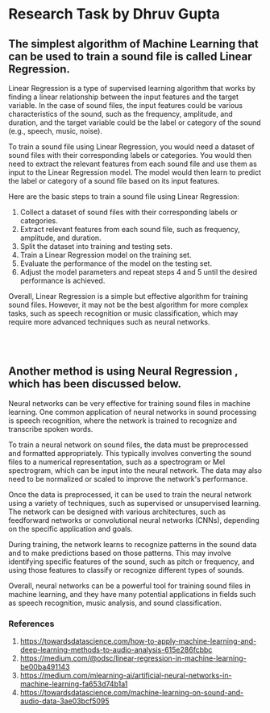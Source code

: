 <h1>Research Task by Dhruv Gupta</h1>

<h2>The simplest algorithm of Machine Learning that can be used to train a sound file is called <strong> Linear Regression. </strong> </h2>

Linear Regression is a type of supervised learning algorithm that works by finding a linear relationship between the input features and the target variable. In the case of sound files, the input features could be various characteristics of the sound, such as the frequency, amplitude, and duration, and the target variable could be the label or category of the sound (e.g., speech, music, noise).

To train a sound file using Linear Regression, you would need a dataset of sound files with their corresponding labels or categories. You would then need to extract the relevant features from each sound file and use them as input to the Linear Regression model. The model would then learn to predict the label or category of a sound file based on its input features.

Here are the basic steps to train a sound file using Linear Regression:

1. Collect a dataset of sound files with their corresponding labels or categories.<br />
2. Extract relevant features from each sound file, such as frequency, amplitude, and duration.<br />
3. Split the dataset into training and testing sets.<br />
4. Train a Linear Regression model on the training set.<br />
5. Evaluate the performance of the model on the testing set.<br />
6. Adjust the model parameters and repeat steps 4 and 5 until the desired performance is achieved.<br />

Overall, Linear Regression is a simple but effective algorithm for training sound files. However, it may not be the best algorithm for more complex tasks, such as speech recognition or music classification, which may require more advanced techniques such as neural networks.<br />

<br />
<br />

<h2>Another method is using <strong> Neural Regression </strong>, which has been discussed below.</h2>

Neural networks can be very effective for training sound files in machine learning. One common application of neural networks in sound processing is speech recognition, where the network is trained to recognize and transcribe spoken words.

To train a neural network on sound files, the data must be preprocessed and formatted appropriately. This typically involves converting the sound files to a numerical representation, such as a spectrogram or Mel spectrogram, which can be input into the neural network. The data may also need to be normalized or scaled to improve the network's performance.

Once the data is preprocessed, it can be used to train the neural network using a variety of techniques, such as supervised or unsupervised learning. The network can be designed with various architectures, such as feedforward networks or convolutional neural networks (CNNs), depending on the specific application and goals.

During training, the network learns to recognize patterns in the sound data and to make predictions based on those patterns. This may involve identifying specific features of the sound, such as pitch or frequency, and using those features to classify or recognize different types of sounds.

Overall, neural networks can be a powerful tool for training sound files in machine learning, and they have many potential applications in fields such as speech recognition, music analysis, and sound classification.

<h3>References</h3>

1. https://towardsdatascience.com/how-to-apply-machine-learning-and-deep-learning-methods-to-audio-analysis-615e286fcbbc
2. https://medium.com/@odsc/linear-regression-in-machine-learning-be00ba491143
3. https://medium.com/mlearning-ai/artificial-neural-networks-in-machine-learning-fa653d74b1a1
4. https://towardsdatascience.com/machine-learning-on-sound-and-audio-data-3ae03bcf5095
